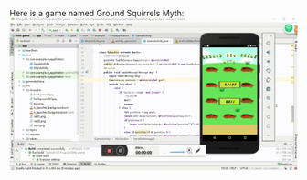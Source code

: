 Here is a game named Ground Squirrels Myth:
![image](https://github.com/chinaapplepie/android_package/blob/master/little%20game/game.gif?raw=true)
